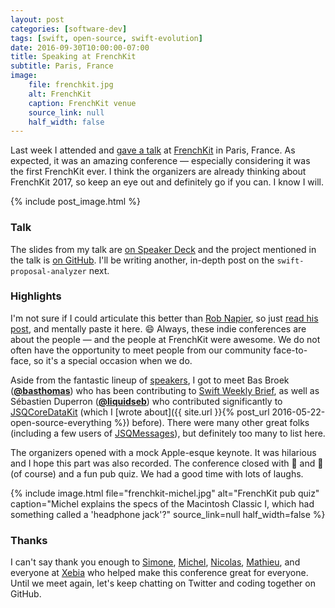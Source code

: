 ```yaml
---
layout: post
categories: [software-dev]
tags: [swift, open-source, swift-evolution]
date: 2016-09-30T10:00:00-07:00
title: Speaking at FrenchKit
subtitle: Paris, France
image:
    file: frenchkit.jpg
    alt: FrenchKit
    caption: FrenchKit venue
    source_link: null
    half_width: false
---
```


Last week I attended and [gave a talk](https://speakerdeck.com/jessesquires/140-proposals-in-30-minutes) at [FrenchKit](http://frenchkit.fr) in Paris, France. As expected, it was an amazing conference &mdash; especially considering it was the first FrenchKit ever. I think the organizers are already thinking about FrenchKit 2017, so keep an eye out and definitely go if you can. I know I will.

<!--excerpt-->

{% include post_image.html %}

### Talk

The slides from my talk are [on Speaker Deck](https://speakerdeck.com/jessesquires/140-proposals-in-30-minutes) and the project mentioned in the talk is [on GitHub](https://github.com/jessesquires/swift-proposal-analyzer). I'll be writing another, in-depth post on the `swift-proposal-analyzer` next.

### Highlights

I'm not sure if I could articulate this better than [Rob Napier](https://twitter.com/cocoaphony), so just [read his post](http://robnapier.net/copying), and mentally paste it here. &#x1F604; Always, these indie conferences are about the people &mdash; and the people at FrenchKit were awesome. We do not often have the opportunity to meet people from our community face-to-face, so it's a special occasion when we do.

Aside from the fantastic lineup of [speakers](http://frenchkit.fr/#programme), I got to meet Bas Broek ([**@basthomas**](https://twitter.com/BasThomas)) who has been contributing to [Swift Weekly Brief](http://swiftweekly.github.io), as well as Sébastien Duperron ([**@liquidseb**](https://twitter.com/liquidseb)) who contributed significantly to [JSQCoreDataKit](https://github.com/jessesquires/JSQCoreDataKit) (which I [wrote about]({{ site.url }}{% post_url 2016-05-22-open-source-everything %}) before). There were many other great folks (including a few users of [JSQMessages](https://github.com/jessesquires/JSQMessagesViewController)), but definitely too many to list here.

The organizers opened with a mock Apple-esque keynote. It was hilarious and I hope this part was also recorded. The conference closed with &#x1F9C0; and &#x1F377; (of course) and a fun pub quiz. We had a good time with lots of laughs.

{% include image.html
    file="frenchkit-michel.jpg"
    alt="FrenchKit pub quiz"
    caption="Michel explains the specs of the Macintosh Classic I, which had something called a 'headphone jack'?"
    source_link=null
    half_width=false
%}

### Thanks

I can't say thank you enough to [Simone](https://twitter.com/viteinfinite), [Michel](https://twitter.com/guilletmichel), [Nicolas](https://twitter.com/nlauquin), [Mathieu](https://twitter.com/MonsieurDart), and everyone at [Xebia](https://twitter.com/XebiaFr) who helped make this conference great for everyone. Until we meet again, let's keep chatting on Twitter and coding together on GitHub.
